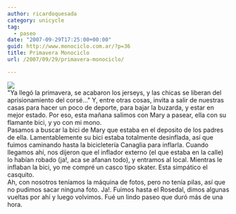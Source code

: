 ```yaml
---
author: ricardoquesada
category: unicycle
tag:
  - paseo
date: "2007-09-29T17:25:00+00:00"
guid: http://www.monociclo.com.ar/?p=36
title: Primavera Monociclo
url: /2007/09/29/primavera-monociclo/

---
```

[![](http://lh3.google.com/ricardoquesada/Rv6JMuhGRcI/AAAAAAAACMk/xD1HxcK72PA/IMG_0462.jpg?imgmax=512)](http://lh3.google.com/ricardoquesada/Rv6JMuhGRcI/AAAAAAAACMk/xD1HxcK72PA/IMG_0462.jpg?imgmax=512)  
"Ya llegó la primavera, se acabaron los jerseys, y las chicas se liberan del aprisionamiento del corsé..." Y, entre otras cosas, invita a salir de nuestras casas para hacer un poco de deporte, para bajar la buzarda, y estar en mejor estado. Por eso, esta mañana salimos con Mary a pasear, ella con su flamante bici, y yo con mi mono.  
Pasamos a buscar la bici de Mary que estaba en el deposito de los padres de ella. Lamentablemente su bici estaba totalmente desinflada, así que fuimos caminando hasta la bicicletería Canaglia para inflarla. Cuando llegamos ahí, nos dijeron que el inflador externo (el que estaba en la calle) lo habían robado (ja!, aca se afanan todo), y entramos al local. Mientras le inflaban la bici, yo me compré un casco tipo skater. Esta simpático el casquito.  
Ah, con nosotros teníamos la máquina de fotos, pero no tenía pilas, así que no pudimos sacar ninguna foto. Ja!. Fuimos hasta el Rosedal, dimos algunas vueltas por ahí y luego volvimos. Fué un lindo paseo que duró más de una hora.
